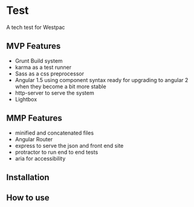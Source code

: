 # Test

A tech test for Westpac

## MVP Features
- Grunt Build system
- karma as a test runner
- Sass as a css preprocessor
- Angular 1.5 using component syntax ready for upgrading to angular 2 when they become a bit more stable
- http-server to serve the system
- Lightbox

## MMP Features
- minified and concatenated files
- Angular Router 
- express to serve the json and front end site
- protractor to run end to end tests
- aria for accessibility

## Installation

## How to use 